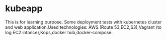 # kubeapp
This is for learning purpose.
Some deployment tests with kubernetes cluster and web application.Used technologies: AWS (Route 53,EC2,S3),Vagrant (to log EC2 intance),Kops,docker hub,docker-compose.
